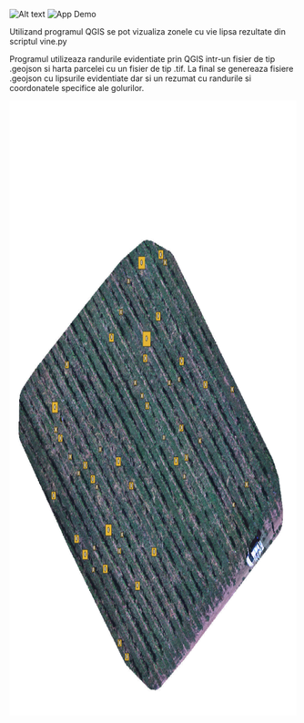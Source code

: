 ![Alt text](images/screenshot.png)
![App Demo](images/demo.gif)

Utilizand programul QGIS se pot vizualiza zonele cu vie lipsa rezultate din scriptul vine.py

Programul utilizeaza randurile evidentiate prin QGIS intr-un fisier de tip .geojson si harta parcelei cu un fisier de tip .tif.  La final se genereaza fisiere .geojson cu lipsurile evidentiate dar si un rezumat cu randurile si coordonatele specifice ale golurilor.

<img src="Images/img.png" width="1920" height="1080">

